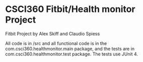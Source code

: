 CSCI360 Fitbit/Health monitor Project
===================

Fitbit Project by Alex Skiff and Claudio Spiess 


All code is in /src and all functional code is in the com.csci360.healthmonitor.main package, and the tests are in
 com.csci360.healthmonitor.test package. The tests use JUnit 4.
